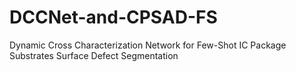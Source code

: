 # DCCNet-and-CPSAD-FS
Dynamic Cross Characterization Network for Few-Shot IC Package Substrates Surface Defect Segmentation
